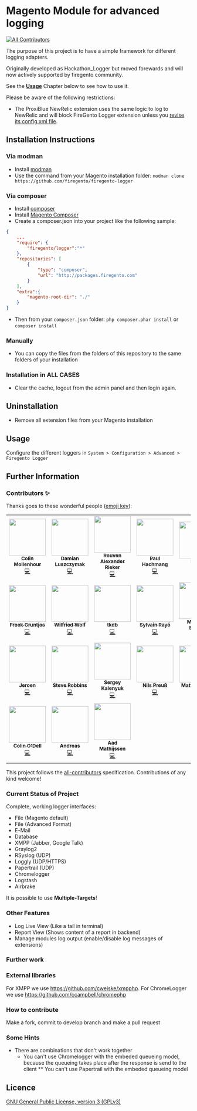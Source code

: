 # Magento Module for advanced logging
<!-- ALL-CONTRIBUTORS-BADGE:START - Do not remove or modify this section -->
[![All Contributors](https://img.shields.io/badge/all_contributors-24-orange.svg?style=flat-square)](#contributors-)
<!-- ALL-CONTRIBUTORS-BADGE:END -->

The purpose of this project is to have a simple framework for different logging adapters.

Originally developed as Hackathon_Logger but moved forewards and will now actively supported by
firegento community.

See the [**Usage**](#usage) Chapter below to see how to use it.

Please be aware of the following restrictions:

* The ProxiBlue NewRelic extension uses the same logic to log to NewRelic and will block
  FireGento Logger extension unless you [revise its config.xml file](https://github.com/ProxiBlue/NewRelic#compatibility-with-firegento-logger).

Installation Instructions
-------------------------

### Via modman

- Install [modman](https://github.com/colinmollenhour/modman)
- Use the command from your Magento installation folder: `modman clone https://github.com/firegento/firegento-logger`

### Via composer
- Install [composer](http://getcomposer.org/download/)
- Install [Magento Composer](https://github.com/magento-hackathon/magento-composer-installer)
- Create a composer.json into your project like the following sample:

```json
{
    ...
    "require": {
        "firegento/logger":"*"
    },
    "repositories": [
	    {
            "type": "composer",
            "url": "http://packages.firegento.com"
        }
    ],
    "extra":{
        "magento-root-dir": "./"
    }
}
```

- Then from your `composer.json` folder: `php composer.phar install` or `composer install`

### Manually
- You can copy the files from the folders of this repository to the same folders of your installation


### Installation in ALL CASES
* Clear the cache, logout from the admin panel and then login again.

Uninstallation
--------------
* Remove all extension files from your Magento installation

## Usage

Configure the different loggers in `System > Configuration > Advanced > Firegento Logger`


## Further Information

### Contributors ✨

Thanks goes to these wonderful people ([emoji key](https://allcontributors.org/docs/en/emoji-key)):

<!-- ALL-CONTRIBUTORS-LIST:START - Do not remove or modify this section -->
<!-- prettier-ignore-start -->
<!-- markdownlint-disable -->
<table>
  <tr>
    <td align="center"><a href="http://colin.mollenhour.com/"><img src="https://avatars3.githubusercontent.com/u/38738?v=4" width="100px;" alt=""/><br /><sub><b>Colin Mollenhour</b></sub></a><br /><a href="https://github.com/firegento/firegento-logger/commits?author=colinmollenhour" title="Code">💻</a></td>
    <td align="center"><a href="https://github.com/daim2k5"><img src="https://avatars3.githubusercontent.com/u/656150?v=4" width="100px;" alt=""/><br /><sub><b>Damian Luszczymak</b></sub></a><br /><a href="https://github.com/firegento/firegento-logger/commits?author=daim2k5" title="Code">💻</a></td>
    <td align="center"><a href="https://rouven.io/"><img src="https://avatars3.githubusercontent.com/u/393419?v=4" width="100px;" alt=""/><br /><sub><b>Rouven Alexander Rieker</b></sub></a><br /><a href="https://github.com/firegento/firegento-logger/commits?author=therouv" title="Code">💻</a></td>
    <td align="center"><a href="https://www.reachdigital.nl/"><img src="https://avatars2.githubusercontent.com/u/1244416?v=4" width="100px;" alt=""/><br /><sub><b>Paul Hachmang</b></sub></a><br /><a href="https://github.com/firegento/firegento-logger/commits?author=paales" title="Code">💻</a></td>
    <td align="center"><a href="https://aelia.co/"><img src="https://avatars1.githubusercontent.com/u/292434?v=4" width="100px;" alt=""/><br /><sub><b>Diego</b></sub></a><br /><a href="https://github.com/firegento/firegento-logger/commits?author=daigo75" title="Code">💻</a></td>
    <td align="center"><a href="http://www.ffuenf.de/"><img src="https://avatars3.githubusercontent.com/u/50462?v=4" width="100px;" alt=""/><br /><sub><b>Achim Rosenhagen</b></sub></a><br /><a href="https://github.com/firegento/firegento-logger/commits?author=arosenhagen" title="Code">💻</a></td>
    <td align="center"><a href="http://www.fabian-blechschmidt.de/"><img src="https://avatars1.githubusercontent.com/u/379680?v=4" width="100px;" alt=""/><br /><sub><b>Fabian Blechschmidt</b></sub></a><br /><a href="https://github.com/firegento/firegento-logger/commits?author=Schrank" title="Code">💻</a></td>
  </tr>
  <tr>
    <td align="center"><a href="https://www.hipex.io/"><img src="https://avatars1.githubusercontent.com/u/984466?v=4" width="100px;" alt=""/><br /><sub><b>Freek Gruntjes</b></sub></a><br /><a href="https://github.com/firegento/firegento-logger/commits?author=Fgruntjes" title="Code">💻</a></td>
    <td align="center"><a href="https://www.sandstein.de/"><img src="https://avatars2.githubusercontent.com/u/23700116?v=4" width="100px;" alt=""/><br /><sub><b>Wilfried Wolf</b></sub></a><br /><a href="https://github.com/firegento/firegento-logger/commits?author=wilfriedwolf" title="Code">💻</a></td>
    <td align="center"><a href="https://github.com/tkdb"><img src="https://avatars3.githubusercontent.com/u/5831065?v=4" width="100px;" alt=""/><br /><sub><b>tkdb</b></sub></a><br /><a href="https://github.com/firegento/firegento-logger/commits?author=tkdb" title="Code">💻</a></td>
    <td align="center"><a href="https://www.diglin.com/"><img src="https://avatars2.githubusercontent.com/u/1337461?v=4" width="100px;" alt=""/><br /><sub><b>Sylvain Rayé</b></sub></a><br /><a href="https://github.com/firegento/firegento-logger/commits?author=sylvainraye" title="Code">💻</a></td>
    <td align="center"><a href="http://www.mb-tec.eu/"><img src="https://avatars2.githubusercontent.com/u/13970869?v=4" width="100px;" alt=""/><br /><sub><b>Matthias Büsing</b></sub></a><br /><a href="https://github.com/firegento/firegento-logger/commits?author=mb-tec" title="Code">💻</a></td>
    <td align="center"><a href="http://avidonline.co.nz/"><img src="https://avatars2.githubusercontent.com/u/924802?v=4" width="100px;" alt=""/><br /><sub><b>Dane Lowe</b></sub></a><br /><a href="https://github.com/firegento/firegento-logger/commits?author=danelowe" title="Code">💻</a></td>
    <td align="center"><a href="https://github.com/LeeSaferite"><img src="https://avatars3.githubusercontent.com/u/47386?v=4" width="100px;" alt=""/><br /><sub><b>Lee Saferite</b></sub></a><br /><a href="https://github.com/firegento/firegento-logger/commits?author=LeeSaferite" title="Code">💻</a></td>
  </tr>
  <tr>
    <td align="center"><a href="https://github.com/JeroenVanLeusden"><img src="https://avatars2.githubusercontent.com/u/14925052?v=4" width="100px;" alt=""/><br /><sub><b>Jeroen</b></sub></a><br /><a href="https://github.com/firegento/firegento-logger/commits?author=JeroenVanLeusden" title="Code">💻</a></td>
    <td align="center"><a href="https://steverobbins.com/"><img src="https://avatars0.githubusercontent.com/u/3498562?v=4" width="100px;" alt=""/><br /><sub><b>Steve Robbins</b></sub></a><br /><a href="https://github.com/firegento/firegento-logger/commits?author=steverobbins" title="Code">💻</a></td>
    <td align="center"><a href="https://github.com/sergeykalenyuk"><img src="https://avatars0.githubusercontent.com/u/1863773?v=4" width="100px;" alt=""/><br /><sub><b>Sergey Kalenyuk</b></sub></a><br /><a href="https://github.com/firegento/firegento-logger/commits?author=sergeykalenyuk" title="Code">💻</a></td>
    <td align="center"><a href="https://github.com/nhp"><img src="https://avatars3.githubusercontent.com/u/512911?v=4" width="100px;" alt=""/><br /><sub><b>Nils Preuß</b></sub></a><br /><a href="https://github.com/firegento/firegento-logger/commits?author=nhp" title="Code">💻</a></td>
    <td align="center"><a href="https://www.matthias-zeis.com/"><img src="https://avatars2.githubusercontent.com/u/371060?v=4" width="100px;" alt=""/><br /><sub><b>Matthias Zeis</b></sub></a><br /><a href="https://github.com/firegento/firegento-logger/commits?author=mzeis" title="Code">💻</a></td>
    <td align="center"><a href="http://www.jeroenvermeulen.eu/"><img src="https://avatars1.githubusercontent.com/u/658024?v=4" width="100px;" alt=""/><br /><sub><b>Jeroen Vermeulen</b></sub></a><br /><a href="https://github.com/firegento/firegento-logger/commits?author=jeroenvermeulen" title="Code">💻</a></td>
    <td align="center"><a href="https://github.com/infabo"><img src="https://avatars0.githubusercontent.com/u/3999104?v=4" width="100px;" alt=""/><br /><sub><b>Ingo Fabbri</b></sub></a><br /><a href="https://github.com/firegento/firegento-logger/commits?author=infabo" title="Code">💻</a></td>
  </tr>
  <tr>
    <td align="center"><a href="https://www.colinodell.com/"><img src="https://avatars1.githubusercontent.com/u/202034?v=4" width="100px;" alt=""/><br /><sub><b>Colin O'Dell</b></sub></a><br /><a href="https://github.com/firegento/firegento-logger/commits?author=colinodell" title="Code">💻</a></td>
    <td align="center"><a href="https://www.mothership.de/"><img src="https://avatars1.githubusercontent.com/u/1199310?v=4" width="100px;" alt=""/><br /><sub><b>Andreas</b></sub></a><br /><a href="https://github.com/firegento/firegento-logger/commits?author=andreasemer" title="Code">💻</a></td>
    <td align="center"><a href="http://www.aadmathijssen.nl/"><img src="https://avatars0.githubusercontent.com/u/3796971?v=4" width="100px;" alt=""/><br /><sub><b>Aad Mathijssen</b></sub></a><br /><a href="https://github.com/firegento/firegento-logger/commits?author=aadmathijssen" title="Code">💻</a></td>
  </tr>
</table>

<!-- markdownlint-enable -->
<!-- prettier-ignore-end -->
<!-- ALL-CONTRIBUTORS-LIST:END -->

This project follows the [all-contributors](https://github.com/all-contributors/all-contributors) specification. Contributions of any kind welcome!


### Current Status of Project

Complete, working logger interfaces:
- File (Magento default)
- File (Advanced Format)
- E-Mail
- Database
- XMPP (Jabber, Google Talk)
- Graylog2
- RSyslog (UDP)
- Loggly (UDP/HTTPS)
- Papertrail (UDP)
- Chromelogger
- Logstash
- Airbrake

It is possible to use **Multiple-Targets**!

### Other Features
- Log Live View (Like a tail in terminal)
- Report View (Shows content of a report in backend)
- Manage modules log output (enable/disable log messages of extensions)

### Further work

### External libraries

For XMPP we use https://github.com/cweiske/xmpphp.
For ChromeLogger we use https://github.com/ccampbell/chromephp

### How to contribute

Make a fork, commit to develop branch and make a pull request

### Some Hints
* There are combinations that don't work together
  * You can't use Chromelogger with the embeded queueing model, because the queueing takes place after the response
is send to the client
** You can't use Papertrail with the embeded queueing model

Licence
-------
[GNU General Public License, version 3 (GPLv3)](http://opensource.org/licenses/gpl-3.0)

